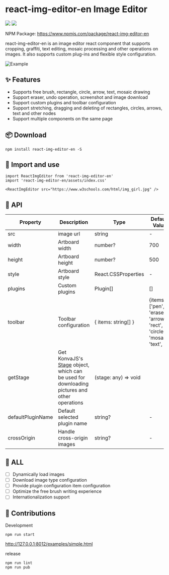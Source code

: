# react-img-editor-en Image Editor

![](https://img.shields.io/npm/v/react-img-editor-en.svg) ![](https://img.shields.io/npm/dw/react-img-editor-en.svg)

NPM Package: https://www.npmjs.com/package/react-img-editor-en

react-img-editor-en is an image editor react component that supports cropping, graffiti, text editing, mosaic processing and other operations on images. It also supports custom plug-ins and flexible style configuration.

![Example](https://s2.ax1x.com/2020/02/16/39gZcD.png)

## ✨ Features

- Supports free brush, rectangle, circle, arrow, text, mosaic drawing
- Support eraser, undo operation, screenshot and image download
- Support custom plugins and toolbar configuration
- Support stretching, dragging and deleting of rectangles, circles, arrows, text and other nodes
- Support multiple components on the same page

## 📦 Download

```
npm install react-img-editor-en -S
```

## 🔨 Import and use

```
import ReactImgEditor from 'react-img-editor-en'
import 'react-img-editor-en/assets/index.css'

<ReactImgEditor src="https://www.w3schools.com/html/img_girl.jpg" />
```

## 🧰 API

| Property          | Description                                                                                                                             | Type                 | Default Value                                                            |
| ----------------- | --------------------------------------------------------------------------------------------------------------------------------------- | -------------------- | ------------------------------------------------------------------------ |
| src               | image url                                                                                                                               | string               | -                                                                        |
| width             | Artboard width                                                                                                                          | number?              | 700                                                                      |
| height            | Artboard height                                                                                                                         | number?              | 500                                                                      |
| style             | Artboard style                                                                                                                          | React.CSSProperties  | -                                                                        |
| plugins           | Custom plugins                                                                                                                          | Plugin[]             | []                                                                       |
| toolbar           | Toolbar configuration                                                                                                                   | { items: string[] }  | {items: ['pen', 'eraser', 'arrow', 'rect', 'circle', 'mosaic', 'text', ' | ', 'repeal', 'download', 'crop']} |
| getStage          | Get KonvaJS's [Stage](https://konvajs.org/api/Konva.Stage.html) object, which can be used for downloading pictures and other operations | (stage: any) => void |
| defaultPluginName | Default selected plugin name                                                                                                            | string?              | -                                                                        |
| crossOrigin       | Handle cross-origin images                                                                                                              | string?              | -                                                                        |

## 📝 ALL

- [ ] Dynamically load images
- [ ] Download image type configuration
- [ ] Provide plugin configuration item configuration
- [ ] Optimize the free brush writing experience
- [ ] Internationalization support

## 🤝 Contributions

Development

```
npm run start
```

http://127.0.0.1:8012/examples/simple.html

release

```
npm run lint
npm run pub
```
